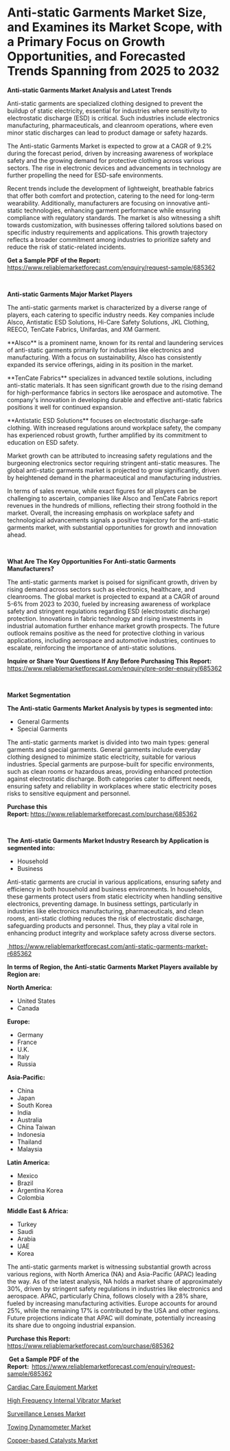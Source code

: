<p><h1>Anti-static Garments Market Size, and Examines its Market Scope, with a Primary Focus on Growth Opportunities, and Forecasted Trends Spanning from 2025 to 2032</h1></p><p><strong>Anti-static Garments Market Analysis and Latest Trends</strong></p>
<p><p>Anti-static garments are specialized clothing designed to prevent the buildup of static electricity, essential for industries where sensitivity to electrostatic discharge (ESD) is critical. Such industries include electronics manufacturing, pharmaceuticals, and cleanroom operations, where even minor static discharges can lead to product damage or safety hazards. </p><p>The Anti-static Garments Market is expected to grow at a CAGR of 9.2% during the forecast period, driven by increasing awareness of workplace safety and the growing demand for protective clothing across various sectors. The rise in electronic devices and advancements in technology are further propelling the need for ESD-safe environments. </p><p>Recent trends include the development of lightweight, breathable fabrics that offer both comfort and protection, catering to the need for long-term wearability. Additionally, manufacturers are focusing on innovative anti-static technologies, enhancing garment performance while ensuring compliance with regulatory standards. The market is also witnessing a shift towards customization, with businesses offering tailored solutions based on specific industry requirements and applications. This growth trajectory reflects a broader commitment among industries to prioritize safety and reduce the risk of static-related incidents.</p></p>
<p><strong>Get a Sample PDF of the Report:&nbsp;</strong> <a href="https://www.reliablemarketforecast.com/enquiry/request-sample/685362?utm_campaign=1875&utm_medium=2&utm_source=Github&utm_content=ia&utm_term=08012025&utm_id=anti-static-garments">https://www.reliablemarketforecast.com/enquiry/request-sample/685362</a></p>
<p>&nbsp;</p>
<p><strong>Anti-static Garments Major Market Players</strong></p>
<p><p>The anti-static garments market is characterized by a diverse range of players, each catering to specific industry needs. Key companies include Alsco, Antistatic ESD Solutions, Hi-Care Safety Solutions, JKL Clothing, REECO, TenCate Fabrics, Unifardas, and XM Garment.</p><p>**Alsco** is a prominent name, known for its rental and laundering services of anti-static garments primarily for industries like electronics and manufacturing. With a focus on sustainability, Alsco has consistently expanded its service offerings, aiding in its position in the market.</p><p>**TenCate Fabrics** specializes in advanced textile solutions, including anti-static materials. It has seen significant growth due to the rising demand for high-performance fabrics in sectors like aerospace and automotive. The company's innovation in developing durable and effective anti-static fabrics positions it well for continued expansion.</p><p>**Antistatic ESD Solutions** focuses on electrostatic discharge-safe clothing. With increased regulations around workplace safety, the company has experienced robust growth, further amplified by its commitment to education on ESD safety.</p><p>Market growth can be attributed to increasing safety regulations and the burgeoning electronics sector requiring stringent anti-static measures. The global anti-static garments market is projected to grow significantly, driven by heightened demand in the pharmaceutical and manufacturing industries.</p><p>In terms of sales revenue, while exact figures for all players can be challenging to ascertain, companies like Alsco and TenCate Fabrics report revenues in the hundreds of millions, reflecting their strong foothold in the market. Overall, the increasing emphasis on workplace safety and technological advancements signals a positive trajectory for the anti-static garments market, with substantial opportunities for growth and innovation ahead.</p></p>
<p>&nbsp;</p>
<p><strong>What Are The Key Opportunities For Anti-static Garments Manufacturers?</strong></p>
<p><p>The anti-static garments market is poised for significant growth, driven by rising demand across sectors such as electronics, healthcare, and cleanrooms. The global market is projected to expand at a CAGR of around 5-6% from 2023 to 2030, fueled by increasing awareness of workplace safety and stringent regulations regarding ESD (electrostatic discharge) protection. Innovations in fabric technology and rising investments in industrial automation further enhance market growth prospects. The future outlook remains positive as the need for protective clothing in various applications, including aerospace and automotive industries, continues to escalate, reinforcing the importance of anti-static solutions.</p></p>
<p><strong>Inquire or Share Your Questions If Any Before Purchasing This Report:</strong> <a href="https://www.reliablemarketforecast.com/enquiry/pre-order-enquiry/685362?utm_campaign=1875&utm_medium=2&utm_source=Github&utm_content=ia&utm_term=08012025&utm_id=anti-static-garments">https://www.reliablemarketforecast.com/enquiry/pre-order-enquiry/685362</a></p>
<p>&nbsp;</p>
<p><strong>Market Segmentation</strong></p>
<p><strong>The Anti-static Garments Market Analysis by types is segmented into:</strong></p>
<p><ul><li>General Garments</li><li>Special Garments</li></ul></p>
<p><p>The anti-static garments market is divided into two main types: general garments and special garments. General garments include everyday clothing designed to minimize static electricity, suitable for various industries. Special garments are purpose-built for specific environments, such as clean rooms or hazardous areas, providing enhanced protection against electrostatic discharge. Both categories cater to different needs, ensuring safety and reliability in workplaces where static electricity poses risks to sensitive equipment and personnel.</p></p>
<p><strong>Purchase this Report:&nbsp;</strong><a href="https://www.reliablemarketforecast.com/purchase/685362?utm_campaign=1875&utm_medium=2&utm_source=Github&utm_content=ia&utm_term=08012025&utm_id=anti-static-garments">https://www.reliablemarketforecast.com/purchase/685362</a></p>
<p>&nbsp;</p>
<p><strong>The Anti-static Garments Market Industry Research by Application is segmented into:</strong></p>
<p><ul><li>Household</li><li>Business</li></ul></p>
<p><p>Anti-static garments are crucial in various applications, ensuring safety and efficiency in both household and business environments. In households, these garments protect users from static electricity when handling sensitive electronics, preventing damage. In business settings, particularly in industries like electronics manufacturing, pharmaceuticals, and clean rooms, anti-static clothing reduces the risk of electrostatic discharge, safeguarding products and personnel. Thus, they play a vital role in enhancing product integrity and workplace safety across diverse sectors.</p></p>
<p><a href="https://www.reliablemarketforecast.com/anti-static-garments-market-r685362?utm_campaign=1875&utm_medium=2&utm_source=Github&utm_content=ia&utm_term=08012025&utm_id=anti-static-garments">&nbsp;https://www.reliablemarketforecast.com/anti-static-garments-market-r685362</a></p>
<p><strong>In terms of Region, the Anti-static Garments Market Players available by Region are:</strong></p>
<p>
    <p> <strong> North America: </strong>
        <ul>
            <li>United States</li>
            <li>Canada</li>
        </ul>
        </p> 
    <p> <strong> Europe: </strong>
        <ul>
            <li>Germany</li>
            <li>France</li>
            <li>U.K.</li>
            <li>Italy</li>
            <li>Russia</li>
        </ul>
        </p> 
    <p> <strong> Asia-Pacific: </strong>
        <ul>
            <li>China</li>
            <li>Japan</li>
            <li>South Korea</li>
            <li>India</li>
            <li>Australia</li>
            <li>China Taiwan</li>
            <li>Indonesia</li>
            <li>Thailand</li>
            <li>Malaysia</li>
        </ul>
        </p> 
    <p> <strong> Latin America: </strong>
        <ul>
            <li>Mexico</li>
            <li>Brazil</li>
            <li>Argentina Korea</li>
            <li>Colombia</li>
        </ul>
        </p> 
    <p> <strong> Middle East & Africa: </strong>
        <ul>
            <li>Turkey</li>
            <li>Saudi</li>
            <li>Arabia</li>
            <li>UAE</li>
            <li>Korea</li>
        </ul>
    </p>
    </p>
<p><p>The anti-static garments market is witnessing substantial growth across various regions, with North America (NA) and Asia-Pacific (APAC) leading the way. As of the latest analysis, NA holds a market share of approximately 30%, driven by stringent safety regulations in industries like electronics and aerospace. APAC, particularly China, follows closely with a 28% share, fueled by increasing manufacturing activities. Europe accounts for around 25%, while the remaining 17% is contributed by the USA and other regions. Future projections indicate that APAC will dominate, potentially increasing its share due to ongoing industrial expansion.</p></p>
<p><strong>Purchase this Report: </strong><a href="https://www.reliablemarketforecast.com/purchase/685362?utm_campaign=1875&utm_medium=2&utm_source=Github&utm_content=ia&utm_term=08012025&utm_id=anti-static-garments">https://www.reliablemarketforecast.com/purchase/685362</a></p>
<p>&nbsp;<strong>Get a Sample PDF of the Report:&nbsp;&nbsp;</strong><a href="https://www.reliablemarketforecast.com/enquiry/request-sample/685362?utm_campaign=1875&utm_medium=2&utm_source=Github&utm_content=ia&utm_term=08012025&utm_id=anti-static-garments">https://www.reliablemarketforecast.com/enquiry/request-sample/685362</a></p>
<p><strong></strong></p>
<p><p><a href="https://www.linkedin.com/pulse/market-analysis-forcardiac-care-equipment-marketwith-accurate-projections-yaarc?utm_campaign=1875&utm_medium=2&utm_source=Github&utm_content=ia&utm_term=08012025&utm_id=anti-static-garments">Cardiac Care Equipment Market</a></p><p><a href="https://www.linkedin.com/pulse/high-frequency-internal-vibrator-market-size-overview-comprehensive-industry-1mbcf?utm_campaign=1875&utm_medium=2&utm_source=Github&utm_content=ia&utm_term=08012025&utm_id=anti-static-garments">High Frequency Internal Vibrator Market</a></p><p><a href="https://github.com/raffadongraffadong/Market-Research-Report-List-1/blob/main/surveillance-lenses-market.md?utm_campaign=1875&utm_medium=2&utm_source=Github&utm_content=ia&utm_term=08012025&utm_id=anti-static-garments">Surveillance Lenses Market</a></p><p><a href="https://www.linkedin.com/pulse/towing-dynamometer-market-overview-future-growth-trends-opportunities-jlukc?utm_campaign=1875&utm_medium=2&utm_source=Github&utm_content=ia&utm_term=08012025&utm_id=anti-static-garments">Towing Dynamometer Market</a></p><p><a href="https://github.com/Chiragrp22/Market-Research-Report-List-6/blob/main/copper-based-catalysts-market.md?utm_campaign=1875&utm_medium=2&utm_source=Github&utm_content=ia&utm_term=08012025&utm_id=anti-static-garments">Copper-based Catalysts Market</a></p></p>